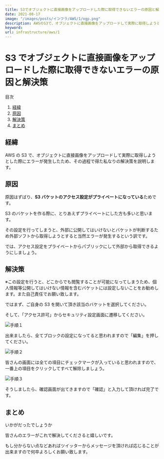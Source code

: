 ```yaml
---
title: S3でオブジェクトに直接画像をアップロードした際に取得できないエラーの原因と解決策
date: 2021-08-17
image: "/images/posts/インフラ/AWS/1/ogp.png"
description: AWSのS3で、オブジェクトに直接画像をアップロードして実際に取得しようとした際にエラーが発生したため、その過程で得た私なりの解決策を説明します。
keyword:
url: infrastructure/aws/1
---
```


# S3 でオブジェクトに直接画像をアップロードした際に取得できないエラーの原因と解決策

<div>
   <p>目次</p>
   <ol>
      <li>
         <a href="#1">経緯</a>
      </li>
      <li>
         <a href="#2">原因</a>
      </li>
      <li>
        <a href="#3">解決策</a>
      </li>
	        <li>
        <a href="#4">まとめ</a>
      </li>
   </ol>
</div>

<h2 id="1">経緯</h2>

AWS の S3 で、オブジェクトに直接画像をアップロードして実際に取得しようとした際にエラーが発生したため、その過程で得た私なりの解決策を説明します。

<h2 id="2">原因</h2>

原因はずばり、**S3 バケットのアクセス設定がプライベートになっている**ためです。

S3 のバケットを作る際に、とりあえずプライベートにした方も多いと思います。

その設定を行ってしまうと、外部に公開してはいけないとバケットが判断するため外部ソフトから取得しようとすると当然エラーが発生するという訳です。

では、アクセス設定をプライベートからパブリックにして外部から取得できるようにしましょう。

<h2 id="3">解決策</h2>

※この設定を行うと、どこからでも閲覧することが可能になってしまうため、個人情報等公開してはいけない情報を含むバケットには設定しないことをお勧めします。また自己責任でお願い致します。

ではまず、ご自身の S3 を開いて頂き該当のバケットを選択してください。

そして、「アクセス許可」からセキュリティ設定画面に遷移してください。

![手順１](/images/posts/インフラ/Docker/1/step1.png)

出来ましたら、全てブロックの設定になってると思われますので「編集」を押してください。

![手順２](/images/posts/インフラ/Docker/1/step2.png)

皆さんの画面には全ての項目にチェックマークが入っていると思われますので、一番上の項目をクリックしてすべて解除しましょう。

![手順３](/images/posts/インフラ/Docker/1/step3.png)

そうしましたら、確認画面が出てきますので「確認」と入力して頂ければ完了です。

<h2 id="4">まとめ</h2>

いかがだったでしょうか

皆さんのエラーがこれで解決してくださると嬉しいです。

もし分からない点などあればツイッターからメッセージを頂ければ応じることが出来ますので何卒よろしくお願い致します。
